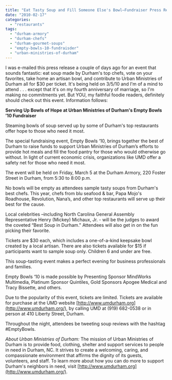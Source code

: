 ```yaml
---
title: "Eat Tasty Soup and Fill Someone Else's Bowl—Fundraiser Press Release"
date: "2010-02-17"
categories: 
  - "restaurants"
tags: 
  - "durham-armory"
  - "durham-chefs"
  - "durham-gourmet-soups"
  - "empty-bowls-10-fundraisder"
  - "urban-ministries-of-durham"
---
```


I was e-mailed this press release a couple of days ago for an event that sounds fantastic: eat soup made by Durham's top chefs, vote on your favorites, take home an artisan bowl, and contribute to Urban Ministries of Durham all for $30 per ticket. It's being held on 3/5/10 and I'm of a mind to attend . . . except that it's on my fourth anniversary of marriage, so I'm making no commitments yet. But YOU, my faithful foodie readers, definitely should check out this event. Information follows:

**Serving Up Bowls of Hope at Urban Ministries of Durham's Empty Bowls ’10 Fundraiser**

Steaming bowls of soup served up by some of Durham's top restaurants offer hope to those who need it most.

The special fundraising event, Empty Bowls ‘10, brings together the best of Durham to raise funds to support Urban Ministries of Durham’s efforts to provide hot meals and fill the food pantry for those who would otherwise go without. In light of current economic crisis, organizations like UMD offer a safety net for those who need it most.

The event will be held on Friday, March 5 at the Durham Armory, 220 Foster Street in Durham, from 5:30 to 8:00 p.m.

No bowls will be empty as attendees sample tasty soups from Durham's best chefs. This year, chefs from blu seafood & bar, Papa Mojo's Roadhouse, Revolution, Nana’s, and other top restaurants will serve up their best for the cause.

Local celebrities –including North Carolina General Assembly Representative Henry (Mickey) Michaux, Jr. - will be the judges to award the coveted “Best Soup in Durham." Attendees will also get in on the fun picking their favorite.

Tickets are $30 each, which includes a one-of-a-kind keepsake bowl created by a local artisan. There are also tickets available for $15 if participants want to sample soup only. Children 6 and under are free.

This soup-tasting event makes a perfect evening for business professionals and families.

Empty Bowls ‘10 is made possible by Presenting Sponsor MindWorks Multimedia, Platinum Sponsor Quintiles, Gold Sponsors Apogee Medical and Tracy Bissette, and others.

Due to the popularity of this event, tickets are limited. Tickets are available for purchase at the UMD website [http://www.umdurham.org](http://www.umdurham.org/), by calling UMD at (919) 682-0538 or in person at 410 Liberty Street, Durham.

Throughout the night, attendees be tweeting soup reviews with the hashtag #EmptyBowls.

_About Urban Ministries of Durham:_ The mission of Urban Ministries of Durham is to provide food, clothing, shelter and support services to people in need in Durham, NC. It strives to create a welcoming, caring, and compassionate environment that affirms the dignity of its guests, volunteers, and staff. To learn more about how you can do more to support Durham's neighbors in need, visit [http://www.umdurham.org](http://www.umdurham.org/).

